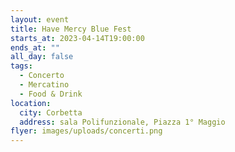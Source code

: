 ```yaml
---
layout: event
title: Have Mercy Blue Fest
starts_at: 2023-04-14T19:00:00
ends_at: ""
all_day: false
tags:
  - Concerto
  - Mercatino
  - Food & Drink
location:
  city: Corbetta
  address: sala Polifunzionale, Piazza 1° Maggio
flyer: images/uploads/concerti.png
---
```

